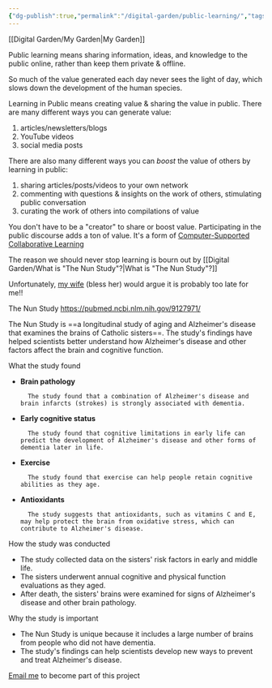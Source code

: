 ```yaml
---
{"dg-publish":true,"permalink":"/digital-garden/public-learning/","tags":["DG"]}
---
```


[[Digital Garden/My Garden\|My Garden]]

Public learning means sharing information, ideas, and knowledge to the public online, rather than keep them private & offline.

So much of the value generated each day never sees the light of day, which slows down the development of the human species.

Learning in Public means creating value & sharing the value in public. There are many different ways you can generate value:

1. articles/newsletters/blogs
2. YouTube videos
3. social media posts

There are also many different ways you can _boost_ the value of others by learning in public:

1. sharing articles/posts/videos to your own network
2. commenting with questions & insights on the work of others, stimulating public conversation
3. curating the work of others into compilations of value

You don't have to be a "creator" to share or boost value. Participating in the public discourse adds a ton of value. It's a form of [Computer-Supported Collaborative Learning](https://en.wikipedia.org/wiki/Computer-supported_collaborative_learning)

The reason we should never stop learning is bourn out by [[Digital Garden/What is "The Nun Study"?\|What is "The Nun Study"?]]

Unfortunately, [my wife](https://quiditysupport.com/about/) (bless her) would argue it is probably too late for me!!

The Nun Study
https://pubmed.ncbi.nlm.nih.gov/9127971/

The Nun Study is ==a longitudinal study of aging and Alzheimer's disease that examines the brains of Catholic sisters==. The study's findings have helped scientists better understand how Alzheimer's disease and other factors affect the brain and cognitive function. 

What the study found

- **Brain pathology**
		
		The study found that a combination of Alzheimer's disease and brain infarcts (strokes) is strongly associated with dementia. 
		
- **Early cognitive status**
		
		The study found that cognitive limitations in early life can predict the development of Alzheimer's disease and other forms of dementia later in life. 
		
- **Exercise**
		
		The study found that exercise can help people retain cognitive abilities as they age. 
		
- **Antioxidants**
		
		The study suggests that antioxidants, such as vitamins C and E, may help protect the brain from oxidative stress, which can contribute to Alzheimer's disease. 
		

How the study was conducted 

- The study collected data on the sisters' risk factors in early and middle life.
- The sisters underwent annual cognitive and physical function evaluations as they aged.
- After death, the sisters' brains were examined for signs of Alzheimer's disease and other brain pathology.

Why the study is important

- The Nun Study is unique because it includes a large number of brains from people who did not have dementia. 
- The study's findings can help scientists develop new ways to prevent and treat Alzheimer's disease.

[Email me](mailto:chris@quidity.co.uk) to become part of this project